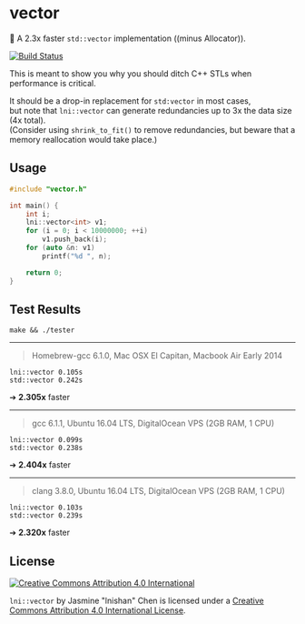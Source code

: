 # vector

:purple_heart: A 2.3x faster `std::vector` implementation ((minus Allocator)).

[![Build Status](https://travis-ci.org/lnishan/vector.svg?branch=master)](https://travis-ci.org/lnishan/vector)

This is meant to show you why you should ditch C++ STLs when performance is critical.

It should be a drop-in replacement for `std:vector` in most cases,  
but note that `lni::vector` can generate redundancies up to 3x the data size (4x total).  
(Consider using `shrink_to_fit()` to remove redundancies, but beware that a memory reallocation would take place.)

## Usage

```cpp
#include "vector.h"

int main() {
	int i;
	lni::vector<int> v1;
	for (i = 0; i < 10000000; ++i)
		v1.push_back(i);
	for (auto &n: v1)
	 	printf("%d ", n);

	return 0;
}
```


## Test Results

`make && ./tester`

---

> Homebrew-gcc 6.1.0, Mac OSX El Capitan, Macbook Air Early 2014

```
lni::vector 0.105s
std::vector 0.242s
```

➔ **2.305x** faster

---

> gcc 6.1.1, Ubuntu 16.04 LTS, DigitalOcean VPS (2GB RAM, 1 CPU)

```
lni::vector 0.099s
std::vector 0.238s
```

➔ **2.404x** faster

---

> clang 3.8.0, Ubuntu 16.04 LTS, DigitalOcean VPS (2GB RAM, 1 CPU)

```
lni::vector 0.103s
std::vector 0.239s
```

➔ **2.320x** faster


## License

[![Creative Commons Attribution 4.0 International](https://i.creativecommons.org/l/by/4.0/88x31.png)](http://creativecommons.org/licenses/by/4.0/)

`lni::vector` by Jasmine "lnishan" Chen is licensed under a [Creative Commons Attribution 4.0 International License](http://creativecommons.org/licenses/by/4.0/).
